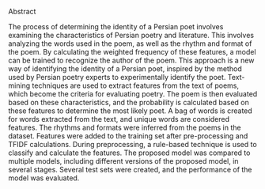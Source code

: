 Abstract


The process of determining the identity of a Persian poet involves examining the characteristics of Persian poetry and literature. This involves analyzing the words used in the poem, as well as the rhythm and format of the poem. By calculating the weighted frequency of these features, a model can be trained to recognize the author of the poem. This approach is a new way of identifying the identity of a Persian poet, inspired by the method used by Persian poetry experts to experimentally identify the poet. Text-mining techniques are used to extract features from the text of poems, which become the criteria for evaluating poetry. The poem is then evaluated based on these characteristics, and the probability is calculated based on these features to determine the most likely poet. A bag of words is created for words extracted from the text, and unique words are considered features. The rhythms and formats were inferred from the poems in the dataset. Features were added to the training set after pre-processing and TFIDF calculations. During preprocessing, a rule-based technique is used to classify and calculate the features. The proposed model was compared to multiple models, including different versions of the proposed model, in several stages. Several test sets were created, and the performance of the model was evaluated.
